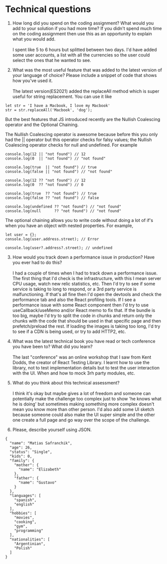 # Technical questions

1. How long did you spend on the coding assignment? What would you add to your solution if you had more time? If you didn't spend much time on the coding assignment then use this as an opportunity to explain what you would add.
\
\
I spent like 5 to 6 hours but splitted between two days. I'd have added some user accounts, a list with all the currencies so the user could select the ones that he wanted to see.

2. What was the most useful feature that was added to the latest version of your language of choice? Please include a snippet of code that shows how you've used it.
\
\
The latest version(ES2021) added the replaceAll method which is super useful for string replacement. You can use it like 

```
let str = 'I have a Macbook, I love my Macbook'
str = str.replaceAll('Macbook', 'dog');
```

But the best features that JS introduced recently are the Nullish Coalescing operator and the Optional Chaining.

The Nullish Coalescing operator is awesome because before this you only had the || operator but this operator checks for falsy values; the Nullish Coalescing operator checks for null and undefined. For example 

```
console.log(12 || "not found") // 12
console.log(0  || "not found") // "not found"

console.log(true  || "not found") // true
console.log(false || "not found") // "not found"

console.log(12 ?? "not found") // 12
console.log(0  ?? "not found") // 0

console.log(true  ?? "not found") // true
console.log(false ?? "not found") // false

console.log(undefined ?? "not found") // "not found"
console.log(null      ?? "not found") // "not found"
```

The optional chaining allows you to write code without doing a lot of if's when you have an object with nested properties. For example,

```
let user = {};
console.log(user.address.street); // Error

console.log(user?.address?.street); // undefined
```

3. How would you track down a performance issue in production? Have you ever had to do this?
\
\
I had a couple of times when I had to track down a performance issue. The first thing that I'd check is the infrastructure, with this I mean server CPU usage, watch new relic statistics, etc. Then I'd try to see if some service is taking to long to respond, or a 3rd party service is malfunctioning.
If that's all fine then I'd open the devtools and check the performance tab and also the React profiling tools. If I see a performance issue with some React component then I'd try to use useCallback/useMemo and/or React memo to fix that.
If the bundle is too big, maybe I'd try to split the code in chunks and return only the chunks with the code that should be used in that specific page and then prefetch/preload the rest.
If loading the images is taking too long, I'd try to see if a CDN is being used, or try to add HTTP2, etc.

4. What was the latest technical book you have read or tech conference you have been to? What did you
learn?
\
\
The last "conference" was an online workshop that I saw from Kent Dodds, the creator of React Testing Library. I learnt how to use the library, not to test implementation details but to test the user interaction with the UI. When and how to mock 3rh party modules, etc.

5. What do you think about this technical assessment?
\
\
I think it's okay but maybe gives a lot of freedom and someone can potentially make the challenge too complex just to show 'he knows what he is doing' but sometimes making something more complex doesn't mean you know more than other person. I'd also add some UI sketch because someone could also make the UI super simple and the other one create a full page and go way over the scope of the challenge.

6. Please, describe yourself using JSON.
```
{
  "name": "Matias Safranchik",
  "age": 26,
  "status": "Single",
  "kids": 0,
  "family": {
    "mother": {
      "name": "Elizabeth"
    },
    "father": {
      "name": "Gustavo"
    }
  },
  "languages": [
    "spanish",
    "english"
  ],
  "hobbies": [
    "movies",
    "cooking",
    "gym",
    "programming"
  ],
  "nationalities": [
    "Argentinian",
    "Polish"
  ]
}
```
